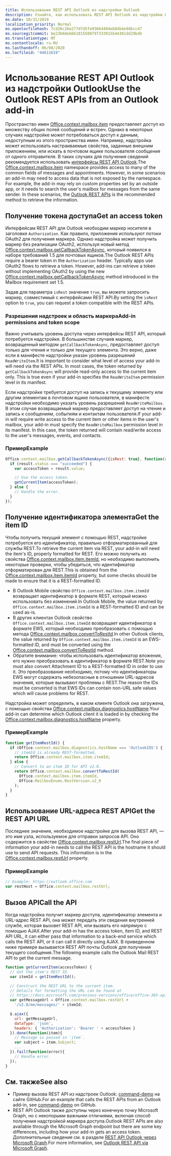 ```yaml
---
title: Использование REST API Outlook из надстройки Outlook
description: Узнайте, как использовать REST API Outlook из надстройки Outlook, чтобы получить маркер доступа
ms.date: 10/31/2019
localization_priority: Normal
ms.openlocfilehash: 7cd26c26e277d7d5fe93664494eb84b4e94bcc47
ms.sourcegitcommit: be23b68eb661015508797333915b44381dd29bdb
ms.translationtype: MT
ms.contentlocale: ru-RU
ms.lasthandoff: 06/08/2020
ms.locfileid: "44611619"
---
```

# <a name="use-the-outlook-rest-apis-from-an-outlook-add-in"></a><span data-ttu-id="d7c1c-103">Использование REST API Outlook из надстройки Outlook</span><span class="sxs-lookup"><span data-stu-id="d7c1c-103">Use the Outlook REST APIs from an Outlook add-in</span></span>

<span data-ttu-id="d7c1c-p101">Пространство имен [Office.context.mailbox.item](../reference/objectmodel/preview-requirement-set/office.context.mailbox.item.md) предоставляет доступ ко множеству общих полей сообщений и встреч. Однако в некоторых случаях надстройке может потребоваться доступ к данным, недоступным из этого пространства имен. Например, надстройка может использовать настраиваемые свойства, заданные внешним приложением, или искать в почтовом ящике пользователя сообщения от одного отправителя. В таких случаях для получения сведений рекомендуется использовать [интерфейсы REST API Outlook](/outlook/rest/index).</span><span class="sxs-lookup"><span data-stu-id="d7c1c-p101">The [Office.context.mailbox.item](../reference/objectmodel/preview-requirement-set/office.context.mailbox.item.md) namespace provides access to many of the common fields of messages and appointments. However, in some scenarios an add-in may need to access data that is not exposed by the namespace. For example, the add-in may rely on custom properties set by an outside app, or it needs to search the user's mailbox for messages from the same sender. In these scenarios, the [Outlook REST APIs](/outlook/rest/index) is the recommended method to retrieve the information.</span></span>

## <a name="get-an-access-token"></a><span data-ttu-id="d7c1c-108">Получение токена доступа</span><span class="sxs-lookup"><span data-stu-id="d7c1c-108">Get an access token</span></span>

<span data-ttu-id="d7c1c-p102">Интерфейсам REST API для Outlook необходим маркер носителя в заголовке `Authorization`. Как правило, приложения используют потоки OAuth2 для получения маркера. Однако надстройка может получить маркер без реализации OAuth2, используя новый метод [Office.context.mailbox.getCallbackTokenAsync](../reference/objectmodel/preview-requirement-set/office.context.mailbox.md#methods), который появился в наборе требований 1.5 для почтовых ящиков.</span><span class="sxs-lookup"><span data-stu-id="d7c1c-p102">The Outlook REST APIs require a bearer token in the `Authorization` header. Typically apps use OAuth2 flows to retrieve a token. However, add-ins can retrieve a token without implementing OAuth2 by using the new [Office.context.mailbox.getCallbackTokenAsync](../reference/objectmodel/preview-requirement-set/office.context.mailbox.md#methods) method introduced in the Mailbox requirement set 1.5.</span></span>

<span data-ttu-id="d7c1c-112">Задав для параметра `isRest` значение `true`, вы можете запросить маркер, совместимый с интерфейсами REST API.</span><span class="sxs-lookup"><span data-stu-id="d7c1c-112">By setting the `isRest` option to `true`, you can request a token compatible with the REST APIs.</span></span>

### <a name="add-in-permissions-and-token-scope"></a><span data-ttu-id="d7c1c-113">Разрешения надстроек и область маркера</span><span class="sxs-lookup"><span data-stu-id="d7c1c-113">Add-in permissions and token scope</span></span>

<span data-ttu-id="d7c1c-p103">Важно учитывать уровень доступа через интерфейсы REST API, который потребуется надстройке. В большинстве случаев маркер, возвращенный методом `getCallbackTokenAsync`, предоставляет доступ только для чтения и только для текущего элемента. Это верно, даже если в манифесте надстройки указан уровень разрешений `ReadWriteItem`.</span><span class="sxs-lookup"><span data-stu-id="d7c1c-p103">It is important to consider what level of access your add-in will need via the REST APIs. In most cases, the token returned by `getCallbackTokenAsync` will provide read-only access to the current item only. This is true even if your add-in specifies the `ReadWriteItem` permission level in its manifest.</span></span>

<span data-ttu-id="d7c1c-p104">Если надстройке требуется доступ на запись к текущему элементу или другим элементам в почтовом ящике пользователя, в манифесте надстройки необходимо указать уровень разрешений `ReadWriteMailbox`. В этом случае возвращаемый маркер предоставляет доступ на чтение и запись к сообщениям, событиям и контактам пользователя.</span><span class="sxs-lookup"><span data-stu-id="d7c1c-p104">If your add-in will require write access to the current item or other items in the user's mailbox, your add-in must specify the `ReadWriteMailbox` permission level in its manifest. In this case, the token returned will contain read/write access to the user's messages, events, and contacts.</span></span>

### <a name="example"></a><span data-ttu-id="d7c1c-119">Пример</span><span class="sxs-lookup"><span data-stu-id="d7c1c-119">Example</span></span>

```js
Office.context.mailbox.getCallbackTokenAsync({isRest: true}, function(result){
  if (result.status === "succeeded") {
    var accessToken = result.value;

    // Use the access token.
    getCurrentItem(accessToken);
  } else {
    // Handle the error.
  }
});
```

## <a name="get-the-item-id"></a><span data-ttu-id="d7c1c-120">Получение идентификатора элемента</span><span class="sxs-lookup"><span data-stu-id="d7c1c-120">Get the item ID</span></span>

<span data-ttu-id="d7c1c-121">Чтобы получить текущий элемент с помощью REST, надстройке потребуется его идентификатор, правильно отформатированный для службы REST.</span><span class="sxs-lookup"><span data-stu-id="d7c1c-121">To retrieve the current item via REST, your add-in will need the item's ID, properly formatted for REST.</span></span> <span data-ttu-id="d7c1c-122">Его можно получить из свойства [Office.context.mailbox.item.itemId](../reference/objectmodel/preview-requirement-set/office.context.mailbox.item.md#properties), но необходимо выполнить некоторые проверки, чтобы убедиться, что идентификатор отформатирован для REST.</span><span class="sxs-lookup"><span data-stu-id="d7c1c-122">This is obtained from the [Office.context.mailbox.item.itemId](../reference/objectmodel/preview-requirement-set/office.context.mailbox.item.md#properties) property, but some checks should be made to ensure that it is a REST-formatted ID.</span></span>

- <span data-ttu-id="d7c1c-123">В Outlook Mobile свойство `Office.context.mailbox.item.itemId` возвращает идентификатор в формате REST, который можно использовать без изменений.</span><span class="sxs-lookup"><span data-stu-id="d7c1c-123">In Outlook Mobile, the value returned by `Office.context.mailbox.item.itemId` is a REST-formatted ID and can be used as-is.</span></span>
- <span data-ttu-id="d7c1c-124">В других клиентах Outlook свойство `Office.context.mailbox.item.itemId` возвращает идентификатор в формате EWS, который необходимо преобразовать с помощью метода [Office.context.mailbox.convertToRestId](../reference/objectmodel/preview-requirement-set/office.context.mailbox.md#methods).</span><span class="sxs-lookup"><span data-stu-id="d7c1c-124">In other Outlook clients, the value returned by `Office.context.mailbox.item.itemId` is an EWS-formatted ID, and must be converted using the [Office.context.mailbox.convertToRestId](../reference/objectmodel/preview-requirement-set/office.context.mailbox.md#methods) method.</span></span>
- <span data-ttu-id="d7c1c-125">Обратите внимание: чтобы использовать идентификатор вложения, его нужно преобразовать в идентификатор в формате REST.</span><span class="sxs-lookup"><span data-stu-id="d7c1c-125">Note you must also convert Attachment ID to a REST-formatted ID in order to use it.</span></span> <span data-ttu-id="d7c1c-126">Это преобразование необходимо, потому что идентификаторы EWS могут содержать небезопасные в отношении URL-адресов значения, которые вызывают проблемы с REST.</span><span class="sxs-lookup"><span data-stu-id="d7c1c-126">The reason the IDs must be converted is that EWS IDs can contain non-URL safe values which will cause problems for REST.</span></span>

<span data-ttu-id="d7c1c-127">Надстройка может определить, в каком клиенте Outlook она загружена, с помощью свойства [Office.context.mailbox.diagnostics.hostName](/javascript/api/outlook/office.diagnostics#hostname).</span><span class="sxs-lookup"><span data-stu-id="d7c1c-127">Your add-in can determine which Outlook client it is loaded in by checking the [Office.context.mailbox.diagnostics.hostName](/javascript/api/outlook/office.diagnostics#hostname) property.</span></span>

### <a name="example"></a><span data-ttu-id="d7c1c-128">Пример</span><span class="sxs-lookup"><span data-stu-id="d7c1c-128">Example</span></span>

```js
function getItemRestId() {
  if (Office.context.mailbox.diagnostics.hostName === 'OutlookIOS') {
    // itemId is already REST-formatted.
    return Office.context.mailbox.item.itemId;
  } else {
    // Convert to an item ID for API v2.0.
    return Office.context.mailbox.convertToRestId(
      Office.context.mailbox.item.itemId,
      Office.MailboxEnums.RestVersion.v2_0
    );
  }
}
```

## <a name="get-the-rest-api-url"></a><span data-ttu-id="d7c1c-129">Использование URL-адреса REST API</span><span class="sxs-lookup"><span data-stu-id="d7c1c-129">Get the REST API URL</span></span>

<span data-ttu-id="d7c1c-p107">Последнее значение, необходимое надстройке для вызова REST API, — это имя узла, используемое для отправки запросов API. Оно содержится в свойстве [Office.context.mailbox.restUrl](../reference/objectmodel/preview-requirement-set/office.context.mailbox.md#properties).</span><span class="sxs-lookup"><span data-stu-id="d7c1c-p107">The final piece of information your add-in needs to call the REST API is the hostname it should use to send API requests. This information is in the [Office.context.mailbox.restUrl](../reference/objectmodel/preview-requirement-set/office.context.mailbox.md#properties) property.</span></span>

### <a name="example"></a><span data-ttu-id="d7c1c-132">Пример</span><span class="sxs-lookup"><span data-stu-id="d7c1c-132">Example</span></span>

```js
// Example: https://outlook.office.com
var restHost = Office.context.mailbox.restUrl;
```

## <a name="call-the-api"></a><span data-ttu-id="d7c1c-133">Вызов API</span><span class="sxs-lookup"><span data-stu-id="d7c1c-133">Call the API</span></span>

<span data-ttu-id="d7c1c-134">Когда надстройка получит маркер доступа, идентификатор элемента и URL-адрес REST API, она может передать эти сведения внутренней службе, которая вызовет REST API, или вызвать его напрямую с помощью AJAX.</span><span class="sxs-lookup"><span data-stu-id="d7c1c-134">After your add-in has the access token, item ID, and REST API URL, it can either pass that information to a back-end service which calls the REST API, or it can call it directly using AJAX.</span></span> <span data-ttu-id="d7c1c-135">В приведенном ниже примере вызывается REST API почты Outlook для получения текущего сообщения.</span><span class="sxs-lookup"><span data-stu-id="d7c1c-135">The following example calls the Outlook Mail REST API to get the current message.</span></span>

```js
function getCurrentItem(accessToken) {
  // Get the item's REST ID.
  var itemId = getItemRestId();

  // Construct the REST URL to the current item.
  // Details for formatting the URL can be found at
  // https://docs.microsoft.com/previous-versions/office/office-365-api/api/version-2.0/mail-rest-operations#get-messages.
  var getMessageUrl = Office.context.mailbox.restUrl +
    '/v2.0/me/messages/' + itemId;

  $.ajax({
    url: getMessageUrl,
    dataType: 'json',
    headers: { 'Authorization': 'Bearer ' + accessToken }
  }).done(function(item){
    // Message is passed in `item`.
    var subject = item.Subject;
    ...
  }).fail(function(error){
    // Handle error.
  });
}
```

## <a name="see-also"></a><span data-ttu-id="d7c1c-136">См. также</span><span class="sxs-lookup"><span data-stu-id="d7c1c-136">See also</span></span>

- <span data-ttu-id="d7c1c-137">Пример вызова REST API из надстроек Outlook: [command-demo](https://github.com/OfficeDev/outlook-add-in-command-demo) на сайте GitHub.</span><span class="sxs-lookup"><span data-stu-id="d7c1c-137">For an example that calls the REST APIs from an Outlook add-in, see [command-demo](https://github.com/OfficeDev/outlook-add-in-command-demo) on GitHub.</span></span>
- <span data-ttu-id="d7c1c-138">REST API Outlook также доступны через конечную точку Microsoft Graph, но с некоторыми важными отличиями, включая способ получения надстройкой маркера доступа.</span><span class="sxs-lookup"><span data-stu-id="d7c1c-138">Outlook REST APIs are also available through the Microsoft Graph endpoint but there are some key differences, including how your add-in gets an access token.</span></span> <span data-ttu-id="d7c1c-139">Дополнительные сведения см. в разделе [REST API Outlook через Microsoft Graph](/outlook/rest/index#outlook-rest-api-via-microsoft-graph).</span><span class="sxs-lookup"><span data-stu-id="d7c1c-139">For more information, see [Outlook REST API via Microsoft Graph](/outlook/rest/index#outlook-rest-api-via-microsoft-graph).</span></span>